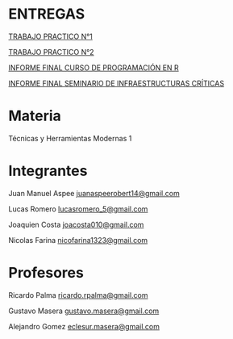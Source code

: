 # ENTREGAS

<a href="https://github.com/lospibesdeindustrial/TP1_2022" target="_blank"> TRABAJO PRACTICO N°1</a>

<a href="https://github.com/lospibesdeindustrial/TP2_2022" target="_blank"> TRABAJO PRACTICO N°2</a>

<a href="https://drive.google.com/uc?export=download&id=1cPMVikIwNed6OxNyl9oOuuklJOzw-t6U"> INFORME FINAL CURSO DE PROGRAMACIÓN EN R</a>

<a href="https://drive.google.com/uc?export=download&id=1XgsN_JMlKCLIDqwJftuVL1zJVJ11BSKd"> INFORME FINAL SEMINARIO DE INFRAESTRUCTURAS CRÍTICAS</a>

# Materia
Técnicas y Herramientas Modernas 1

# Integrantes
Juan Manuel Aspee juanaspeerobert14@gmail.com

Lucas Romero lucasromero_5@gmail.com

Joaquien Costa joacosta010@gmail.com

Nicolas Farina nicofarina1323@gmail.com

# Profesores
Ricardo Palma
ricardo.rpalma@gmail.com

Gustavo Masera
gustavo.masera@gmail.com

Alejandro Gomez
eclesur.masera@gmail.com
